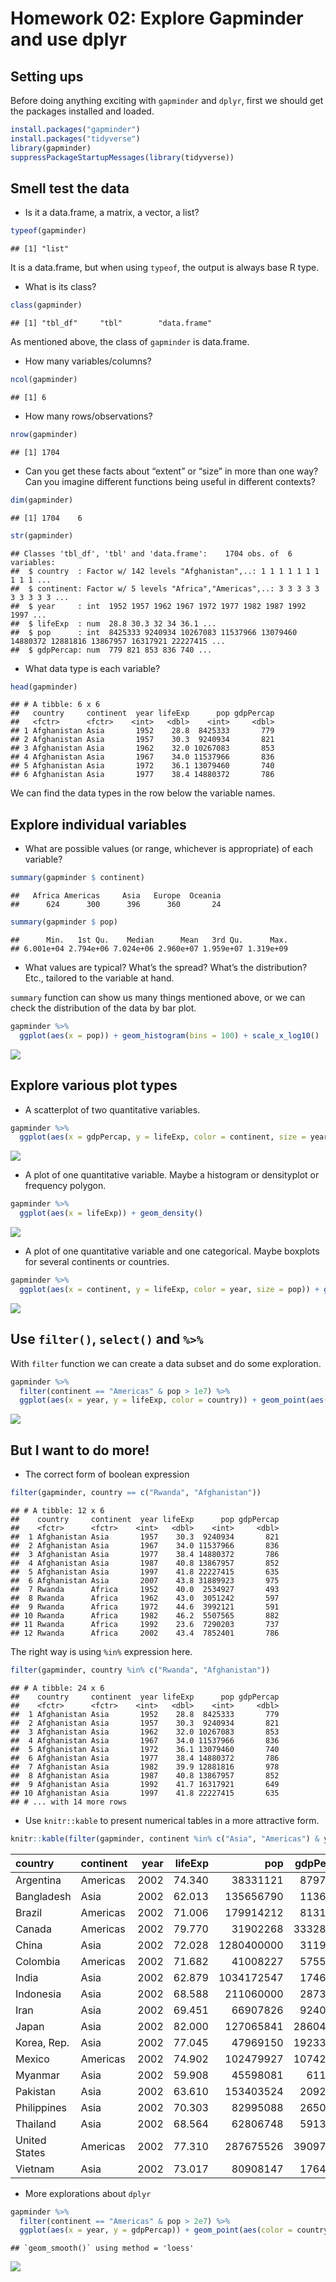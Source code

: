 Homework 02: Explore Gapminder and use dplyr
================

## Setting ups

Before doing anything exciting with `gapminder` and `dplyr`, first we
should get the packages installed and loaded.

``` r
install.packages("gapminder")
install.packages("tidyverse")
library(gapminder)
suppressPackageStartupMessages(library(tidyverse))
```

## Smell test the data

  - Is it a data.frame, a matrix, a vector, a list?

<!-- end list -->

``` r
typeof(gapminder)
```

    ## [1] "list"

It is a data.frame, but when using `typeof`, the output is always base R
type.

  - What is its class?

<!-- end list -->

``` r
class(gapminder)
```

    ## [1] "tbl_df"     "tbl"        "data.frame"

As mentioned above, the class of `gapminder` is data.frame.

  - How many variables/columns?

<!-- end list -->

``` r
ncol(gapminder)
```

    ## [1] 6

  - How many rows/observations?

<!-- end list -->

``` r
nrow(gapminder)
```

    ## [1] 1704

  - Can you get these facts about “extent” or “size” in more than one
    way? Can you imagine different functions being useful in different
    contexts?

<!-- end list -->

``` r
dim(gapminder)
```

    ## [1] 1704    6

``` r
str(gapminder)
```

    ## Classes 'tbl_df', 'tbl' and 'data.frame':    1704 obs. of  6 variables:
    ##  $ country  : Factor w/ 142 levels "Afghanistan",..: 1 1 1 1 1 1 1 1 1 1 ...
    ##  $ continent: Factor w/ 5 levels "Africa","Americas",..: 3 3 3 3 3 3 3 3 3 3 ...
    ##  $ year     : int  1952 1957 1962 1967 1972 1977 1982 1987 1992 1997 ...
    ##  $ lifeExp  : num  28.8 30.3 32 34 36.1 ...
    ##  $ pop      : int  8425333 9240934 10267083 11537966 13079460 14880372 12881816 13867957 16317921 22227415 ...
    ##  $ gdpPercap: num  779 821 853 836 740 ...

  - What data type is each variable?

<!-- end list -->

``` r
head(gapminder)
```

    ## # A tibble: 6 x 6
    ##   country     continent  year lifeExp      pop gdpPercap
    ##   <fctr>      <fctr>    <int>   <dbl>    <int>     <dbl>
    ## 1 Afghanistan Asia       1952    28.8  8425333       779
    ## 2 Afghanistan Asia       1957    30.3  9240934       821
    ## 3 Afghanistan Asia       1962    32.0 10267083       853
    ## 4 Afghanistan Asia       1967    34.0 11537966       836
    ## 5 Afghanistan Asia       1972    36.1 13079460       740
    ## 6 Afghanistan Asia       1977    38.4 14880372       786

We can find the data types in the row below the variable names.

## Explore individual variables

  - What are possible values (or range, whichever is appropriate) of
    each variable?

<!-- end list -->

``` r
summary(gapminder $ continent)
```

    ##   Africa Americas     Asia   Europe  Oceania 
    ##      624      300      396      360       24

``` r
summary(gapminder $ pop)
```

    ##      Min.   1st Qu.    Median      Mean   3rd Qu.      Max. 
    ## 6.001e+04 2.794e+06 7.024e+06 2.960e+07 1.959e+07 1.319e+09

  - What values are typical? What’s the spread? What’s the distribution?
    Etc., tailored to the variable at hand.

`summary` function can show us many things mentioned above, or we can
check the distribution of the data by bar plot.

``` r
gapminder %>% 
  ggplot(aes(x = pop)) + geom_histogram(bins = 100) + scale_x_log10()
```

![](hw02_files/figure-gfm/unnamed-chunk-9-1.png)<!-- -->

## Explore various plot types

  - A scatterplot of two quantitative variables.

<!-- end list -->

``` r
gapminder %>% 
  ggplot(aes(x = gdpPercap, y = lifeExp, color = continent, size = year)) + geom_point(alpha = 0.5) + scale_x_log10()
```

![](hw02_files/figure-gfm/unnamed-chunk-10-1.png)<!-- -->

  - A plot of one quantitative variable. Maybe a histogram or
    densityplot or frequency polygon.

<!-- end list -->

``` r
gapminder %>% 
  ggplot(aes(x = lifeExp)) + geom_density()
```

![](hw02_files/figure-gfm/unnamed-chunk-11-1.png)<!-- -->

  - A plot of one quantitative variable and one categorical. Maybe
    boxplots for several continents or countries.

<!-- end list -->

``` r
gapminder %>% 
  ggplot(aes(x = continent, y = lifeExp, color = year, size = pop)) + geom_violin() + geom_jitter()
```

![](hw02_files/figure-gfm/unnamed-chunk-12-1.png)<!-- -->

## Use `filter()`, `select()` and `%>%`

With `filter` function we can create a data subset and do some
exploration.

``` r
gapminder %>% 
  filter(continent == "Americas" & pop > 1e7) %>% 
  ggplot(aes(x = year, y = lifeExp, color = country)) + geom_point(aes(size = pop), alpha=0.6) + geom_line()
```

![](hw02_files/figure-gfm/unnamed-chunk-13-1.png)<!-- -->

## But I want to do more\!

  - The correct form of boolean expression

<!-- end list -->

``` r
filter(gapminder, country == c("Rwanda", "Afghanistan"))
```

    ## # A tibble: 12 x 6
    ##    country     continent  year lifeExp      pop gdpPercap
    ##    <fctr>      <fctr>    <int>   <dbl>    <int>     <dbl>
    ##  1 Afghanistan Asia       1957    30.3  9240934       821
    ##  2 Afghanistan Asia       1967    34.0 11537966       836
    ##  3 Afghanistan Asia       1977    38.4 14880372       786
    ##  4 Afghanistan Asia       1987    40.8 13867957       852
    ##  5 Afghanistan Asia       1997    41.8 22227415       635
    ##  6 Afghanistan Asia       2007    43.8 31889923       975
    ##  7 Rwanda      Africa     1952    40.0  2534927       493
    ##  8 Rwanda      Africa     1962    43.0  3051242       597
    ##  9 Rwanda      Africa     1972    44.6  3992121       591
    ## 10 Rwanda      Africa     1982    46.2  5507565       882
    ## 11 Rwanda      Africa     1992    23.6  7290203       737
    ## 12 Rwanda      Africa     2002    43.4  7852401       786

The right way is using `%in%` expression here.

``` r
filter(gapminder, country %in% c("Rwanda", "Afghanistan"))
```

    ## # A tibble: 24 x 6
    ##    country     continent  year lifeExp      pop gdpPercap
    ##    <fctr>      <fctr>    <int>   <dbl>    <int>     <dbl>
    ##  1 Afghanistan Asia       1952    28.8  8425333       779
    ##  2 Afghanistan Asia       1957    30.3  9240934       821
    ##  3 Afghanistan Asia       1962    32.0 10267083       853
    ##  4 Afghanistan Asia       1967    34.0 11537966       836
    ##  5 Afghanistan Asia       1972    36.1 13079460       740
    ##  6 Afghanistan Asia       1977    38.4 14880372       786
    ##  7 Afghanistan Asia       1982    39.9 12881816       978
    ##  8 Afghanistan Asia       1987    40.8 13867957       852
    ##  9 Afghanistan Asia       1992    41.7 16317921       649
    ## 10 Afghanistan Asia       1997    41.8 22227415       635
    ## # ... with 14 more rows

  - Use `knitr::kable` to present numerical tables in a more attractive
    form.

<!-- end list -->

``` r
knitr::kable(filter(gapminder, continent %in% c("Asia", "Americas") & year == 2002 & pop > 3e7))
```

| country       | continent | year | lifeExp |        pop | gdpPercap |
| :------------ | :-------- | ---: | ------: | ---------: | --------: |
| Argentina     | Americas  | 2002 |  74.340 |   38331121 |  8797.641 |
| Bangladesh    | Asia      | 2002 |  62.013 |  135656790 |  1136.390 |
| Brazil        | Americas  | 2002 |  71.006 |  179914212 |  8131.213 |
| Canada        | Americas  | 2002 |  79.770 |   31902268 | 33328.965 |
| China         | Asia      | 2002 |  72.028 | 1280400000 |  3119.281 |
| Colombia      | Americas  | 2002 |  71.682 |   41008227 |  5755.260 |
| India         | Asia      | 2002 |  62.879 | 1034172547 |  1746.769 |
| Indonesia     | Asia      | 2002 |  68.588 |  211060000 |  2873.913 |
| Iran          | Asia      | 2002 |  69.451 |   66907826 |  9240.762 |
| Japan         | Asia      | 2002 |  82.000 |  127065841 | 28604.592 |
| Korea, Rep.   | Asia      | 2002 |  77.045 |   47969150 | 19233.988 |
| Mexico        | Americas  | 2002 |  74.902 |  102479927 | 10742.441 |
| Myanmar       | Asia      | 2002 |  59.908 |   45598081 |   611.000 |
| Pakistan      | Asia      | 2002 |  63.610 |  153403524 |  2092.712 |
| Philippines   | Asia      | 2002 |  70.303 |   82995088 |  2650.921 |
| Thailand      | Asia      | 2002 |  68.564 |   62806748 |  5913.188 |
| United States | Americas  | 2002 |  77.310 |  287675526 | 39097.100 |
| Vietnam       | Asia      | 2002 |  73.017 |   80908147 |  1764.457 |

  - More explorations about `dplyr`

<!-- end list -->

``` r
gapminder %>% 
  filter(continent == "Americas" & pop > 2e7) %>% 
  ggplot(aes(x = year, y = gdpPercap)) + geom_point(aes(color = country, size = lifeExp), alpha = 0.6) + geom_smooth()
```

    ## `geom_smooth()` using method = 'loess'

![](hw02_files/figure-gfm/unnamed-chunk-17-1.png)<!-- -->

